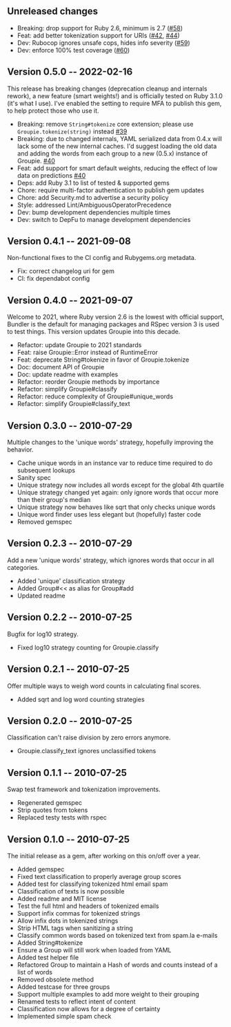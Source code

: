 ## Unreleased changes

- Breaking: drop support for Ruby 2.6, minimum is 2.7 ([#58](https://github.com/Narnach/groupie/pull/58))
- Feat: add better tokenization support for URIs ([#42](https://github.com/Narnach/groupie/pull/42), [#44](https://github.com/Narnach/groupie/pull/44))
- Dev: Rubocop ignores unsafe cops, hides info severity ([#59](https://github.com/Narnach/groupie/pull/59))
- Dev: enforce 100% test coverage ([#60](https://github.com/Narnach/groupie/pull/60))

## Version 0.5.0 -- 2022-02-16

This release has breaking changes (deprecation cleanup and internals rework), a new feature (smart weights!) and is officially tested on Ruby 3.1.0 (it's what I use). I've enabled the setting to require MFA to publish this gem, to help protect those who use it.

- Breaking: remove `String#tokenize` core extension; please use `Groupie.tokenize(string)` instead [#39](https://github.com/Narnach/groupie/pull/39)
- Breaking: due to changed internals, YAML serialized data from 0.4.x will lack some of the new internal caches. I'd suggest loading the old data and adding the words from each group to a new (0.5.x) instance of Groupie. [#40](https://github.com/Narnach/groupie/pull/40)
- Feat: add support for smart default weights, reducing the effect of low data on predictions [#40](https://github.com/Narnach/groupie/pull/40)
- Deps: add Ruby 3.1 to list of tested & supported gems
- Chore: require multi-factor authentication to publish gem updates
- Chore: add Security.md to advertise a security policy
- Style: addressed Lint/AmbiguousOperatorPrecedence
- Dev: bump development dependencies multiple times
- Dev: switch to DepFu to manage development dependencies

## Version 0.4.1 -- 2021-09-08

Non-functional fixes to the CI config and Rubygems.org metadata.

- Fix: correct changelog uri for gem
- CI: fix dependabot config

## Version 0.4.0 -- 2021-09-07

Welcome to 2021, where Ruby version 2.6 is the lowest with official support, Bundler is the default for managing packages and RSpec version 3 is used to test things. This version updates Groupie into this decade.

- Refactor: update Groupie to 2021 standards
- Feat: raise Groupie::Error instead of RuntimeError
- Feat: deprecate String#tokenize in favor of Groupie.tokenize
- Doc: document API of Groupie
- Doc: update readme with examples
- Refactor: reorder Groupie methods by importance
- Refactor: simplify Groupie#classify
- Refactor: reduce complexity of Groupie#unique_words
- Refactor: simplify Groupie#classify\_text

## Version 0.3.0 -- 2010-07-29

Multiple changes to the 'unique words' strategy, hopefully improving the behavior.

- Cache unique words in an instance var to reduce time required to do subsequent lookups
- Sanity spec
- Unique strategy now includes all words except for the global 4th quartile
- Unique strategy changed yet again: only ignore words that occur more than their group's median
- Unique strategy now behaves like sqrt that only checks unique words
- Unique word finder uses less elegant but (hopefully) faster code
- Removed gemspec

## Version 0.2.3 -- 2010-07-29

Add a new 'unique words' strategy, which ignores words that occur in all categories.

- Added 'unique' classification strategy
- Added Group#<< as alias for Group#add
- Updated readme

## Version 0.2.2 -- 2010-07-25

Bugfix for log10 strategy.

- Fixed log10 strategy counting for Groupie.classify

## Version 0.2.1 -- 2010-07-25

Offer multiple ways to weigh word counts in calculating final scores.

- Added sqrt and log word counting strategies

## Version 0.2.0 -- 2010-07-25

Classification can't raise division by zero errors anymore.

- Groupie.classify_text ignores unclassified tokens

## Version 0.1.1 -- 2010-07-25

Swap test framework and tokenization improvements.

- Regenerated gemspec
- Strip quotes from tokens
- Replaced testy tests with rspec

## Version 0.1.0 -- 2010-07-25

The initial release as a gem, after working on this on/off over a year.

- Added gemspec
- Fixed text classification to properly average group scores
- Added test for classifying tokenized html email spam
- Classification of texts is now possible
- Added readme and MIT license
- Test the full html and headers of tokenized emails
- Support infix commas for tokenized strings
- Allow infix dots in tokenized strings
- Strip HTML tags when sanitizing a string
- Classify common words based on tokenized text from spam.la e-mails
- Added String#tokenize
- Ensure a Group will still work when loaded from YAML
- Added test helper file
- Refactored Group to maintain a Hash of words and counts instead of a list of words
- Removed obsolete method
- Added testcase for three groups
- Support multiple examples to add more weight to their grouping
- Renamed tests to reflect intent of content
- Classification now allows for a degree of certainty
- Implemented simple spam check
